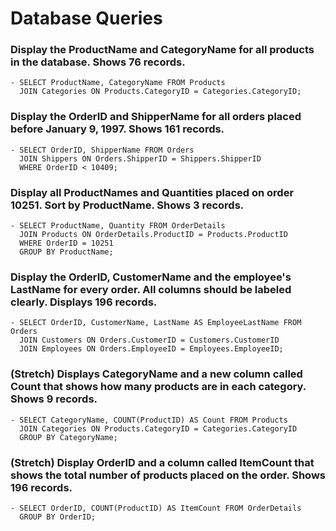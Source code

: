 # Database Queries

### Display the ProductName and CategoryName for all products in the database. Shows 76 records.

    - SELECT ProductName, CategoryName FROM Products
      JOIN Categories ON Products.CategoryID = Categories.CategoryID;

### Display the OrderID and ShipperName for all orders placed before January 9, 1997. Shows 161 records.

    - SELECT OrderID, ShipperName FROM Orders
      JOIN Shippers ON Orders.ShipperID = Shippers.ShipperID
      WHERE OrderID < 10409;

### Display all ProductNames and Quantities placed on order 10251. Sort by ProductName. Shows 3 records.

    - SELECT ProductName, Quantity FROM OrderDetails
      JOIN Products ON OrderDetails.ProductID = Products.ProductID
      WHERE OrderID = 10251
      GROUP BY ProductName;

### Display the OrderID, CustomerName and the employee's LastName for every order. All columns should be labeled clearly. Displays 196 records.

    - SELECT OrderID, CustomerName, LastName AS EmployeeLastName FROM Orders
      JOIN Customers ON Orders.CustomerID = Customers.CustomerID
      JOIN Employees ON Orders.EmployeeID = Employees.EmployeeID;

### (Stretch)  Displays CategoryName and a new column called Count that shows how many products are in each category. Shows 9 records.

    - SELECT CategoryName, COUNT(ProductID) AS Count FROM Products
      JOIN Categories ON Products.CategoryID = Categories.CategoryID
      GROUP BY CategoryName;

### (Stretch) Display OrderID and a  column called ItemCount that shows the total number of products placed on the order. Shows 196 records. 

    - SELECT OrderID, COUNT(ProductID) AS ItemCount FROM OrderDetails
      GROUP BY OrderID;